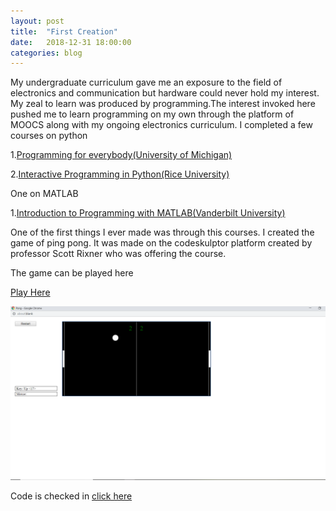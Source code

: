 ```yaml
---
layout: post
title:  "First Creation"
date:   2018-12-31 18:00:00
categories: blog
---
```

My undergraduate curriculum gave me an exposure to the field of electronics and communication but hardware could never hold my interest. My zeal to learn was produced by programming.The interest invoked here pushed me to learn programming on my own through the platform of MOOCS along with my ongoing electronics curriculum. I completed a few courses on python 

1.[Programming for everybody(University of Michigan)][python1]

2.[Interactive Programming in Python(Rice University)][python2]

One on MATLAB

1.[Introduction to Programming with MATLAB(Vanderbilt University)][matlab]

One of the first things I ever made was through this courses. I created the game of ping pong. It was made on the codeskulptor platform created by professor Scott Rixner who was offering the course. 

The game can be played here 

[Play Here][game]

<div class ="honeycombpic">
<img src="https://github.com/parihardeepanshu/parihardeepanshu.github.io/blob/master/Pong.png">
</div>

Code is checked in [click here][checkin]

[python1]: https://www.coursera.org/account/accomplishments/certificate/7F4VTA8AJZ
[python2]: https://www.coursera.org/account/accomplishments/certificate/5TXPYNYVXA
[matlab]: https://www.coursera.org/account/accomplishments/certificate/9Y77AW8YER
[game]:http://www.codeskulptor.org/#user45_ZEp2Z6ZvwH_1.py
[checkin]:https://github.com/parihardeepanshu/Pong/blob/master/pong.py

